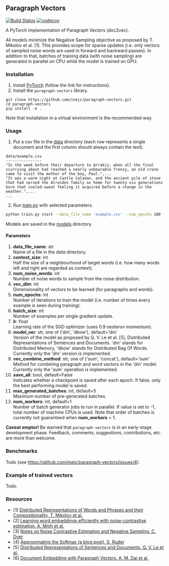 ## Paragraph Vectors
[![Build Status](https://travis-ci.org/inejc/paragraph-vectors.svg?branch=master)](https://travis-ci.org/inejc/paragraph-vectors)
[![codecov](https://codecov.io/gh/inejc/paragraph-vectors/branch/master/graph/badge.svg)](https://codecov.io/gh/inejc/paragraph-vectors)

A PyTorch implementation of Paragraph Vectors (doc2vec).

All models minimize the Negative Sampling objective as proposed by T. Mikolov et al. [1]. This provides scope for sparse updates (i.e. only vectors of sampled noise words are used in forward and backward passes). In addition to that, batches of training data (with noise sampling) are generated in parallel on CPU while the model is trained on GPU.

### Installation
1. Install [PyTorch](http://pytorch.org) (follow the link for instructions).
2. Install the `paragraph-vectors` library.
```
git clone https://github.com/inejc/paragraph-vectors.git
cd paragraph-vectors
pip install -e .
```
Note that installation in a virtual environment is the recommended way.

### Usage
1. Put a csv file in the [data](data) directory (each row represents a single document and the first column should always contain the text).
```text
data/example.csv
----------------
"In the week before their departure to Arrakis, when all the final scurrying about had reached a nearly unbearable frenzy, an old crone came to visit the mother of the boy, Paul.",...
"It was a warm night at Castle Caladan, and the ancient pile of stone that had served the Atreides family as home for twenty-six generations bore that cooled-sweat feeling it acquired before a change in the weather.",...
...
```
2. Run [train.py](paragraphvec/train.py) with selected parameters.
```bash
python train.py start --data_file_name 'example.csv' --num_epochs 100 --batch_size 32 --context_size 4 --num_noise_words 5 --vec_dim 150 --lr 1e-4
```
Models are saved in the [models](models) directory.

#### Parameters
1. **data_file_name**: str\
Name of a file in the *data* directory.
2. **context_size**: int\
Half the size of a neighbourhood of target words (i.e. how many words left and right are regarded as context).
3. **num_noise_words**: int\
Number of noise words to sample from the noise distribution.
4. **vec_dim**: int\
Dimensionality of vectors to be learned (for paragraphs and words).
5. **num_epochs**: int\
Number of iterations to train the model (i.e. number of times every example is seen during training).
6. **batch_size**: int\
Number of examples per single gradient update.
7. **lr**: float\
Learning rate of the SGD optimizer (uses 0.9 nesterov momentum).
8. **model_ver**: str, one of ('dm', 'dbow'), default='dm'\
Version of the model as proposed by Q. V. Le et al. [5], Distributed Representations of Sentences and Documents. 'dm' stands for Distributed Memory, 'dbow' stands for Distributed Bag Of Words. Currently only the 'dm' version is implemented.
9. **vec_combine_method**: str, one of ('sum', 'concat'), default='sum'\
Method for combining paragraph and word vectors in the 'dm' model. Currently only the 'sum' operation is implemented.
10. **save_all**: bool, default=False\
Indicates whether a checkpoint is saved after each epoch. If false, only the best performing model is saved.
11. **max_generated_batches**: int, default=5\
Maximum number of pre-generated batches.
12. **num_workers**: int, default=1\
Number of batch generator jobs to run in parallel. If value is set to -1, total number of machine CPUs is used. Note that order of batches is currently not guaranteed when **num_workers** > 1.

**Caveat emptor!** Be warned that `paragraph-vectors` is in an early-stage development phase. Feedback, comments, suggestions, contributions, etc. are more than welcome.

### Benchmarks
Todo (see https://github.com/inejc/paragraph-vectors/issues/4).

### Example of trained vectors
Todo.

### Resources
* [1] [Distributed Representations of Words and Phrases and their Compositionality, T. Mikolov et al.](https://arxiv.org/abs/1310.4546)
* [2] [Learning word embeddings efficiently with noise-contrastive estimation, A. Mnih et al.](http://papers.nips.cc/paper/5165-learning-word-embeddings-efficiently-with)
* [3] [Notes on Noise Contrastive Estimation and Negative Sampling, C. Dyer](https://arxiv.org/abs/1410.8251)
* [4] [Approximating the Softmax (a blog post), S. Ruder](http://ruder.io/word-embeddings-softmax/index.html)
* [5] [Distributed Representations of Sentences and Documents, Q. V. Le et al.](https://arxiv.org/abs/1405.4053)
* [6] [Document Embedding with Paragraph Vectors, A. M. Dai et al.](https://arxiv.org/abs/1507.07998)
